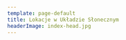 ```yaml
---
template: page-default
title: Lokacje w Układzie Słonecznym
headerImage: index-head.jpg
---
```

<block id="w-budowie" />
